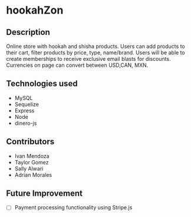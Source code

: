 # hookahZon

## Description
Online store with hookah and shisha products. Users can add products to their cart, filter products by price, type, name/brand. Users will be able to create memberships to receive exclusive email blasts for discounts. Currencies on page can convert between USD,CAN, MXN.

## Technologies used
* MySQL
* Sequelize
* Express
* Node
* dinero-js

## Contributors
* Ivan Mendoza
* Taylor Gomez
* Sally Alwari
* Adrian Morales

## Future Improvement
- [ ] Payment processing functionality using Stripe.js